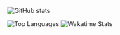 ![GitHub stats](http://github-readme-stats.vercel.app/api?username=psyGamer&hide=issues,prs&hide_border=true&show_icons=true&count_private=true&include_all_commits=true&theme=dark&title_color=79ff97)

![Top Languages](https://github-readme-stats.vercel.app/api/top-langs/?username=psyGamer&hide_border=true&layout=compact&theme=dark)
![Wakatime Stats](https://github-readme-stats.vercel.app/api/wakatime?username=psyGamer&layout=compact&langs_count=4&hide_border=true&theme=dark&card_width=500)

